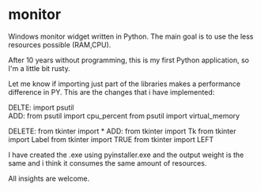 # monitor
Windows monitor widget written in Python. The main goal is to use the less resources possible (RAM,CPU).

After 10 years without programming, this is my first Python application, so I'm a little bit rusty.

Let me know if importing just part of the libraries makes a performance difference in PY. This are the changes that i have implemented:

DELTE: import psutil  
ADD: from psutil import cpu_percent
     from psutil import virtual_memory
                   
DELETE: from tkinter import *
ADD: from tkinter import Tk
     from tkinter import Label
     from tkinter import TRUE
     from tkinter import LEFT

I have created the .exe using pyinstaller.exe and the output weight is the same and i think it consumes the same amount of resources.

All insights are welcome.
